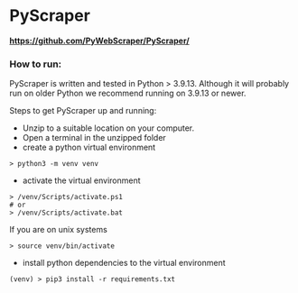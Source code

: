 # PyScraper
**https://github.com/PyWebScraper/PyScraper/**
### How to run:

PyScraper is written and tested in Python > 3.9.13.
Although it will probably run on older Python we recommend running on 3.9.13 or newer.

Steps to get PyScraper up and running:

* Unzip to a suitable location on your computer.
* Open a terminal in the unzipped folder
* create a python virtual environment
````
> python3 -m venv venv
````
* activate the virtual environment 
````
> /venv/Scripts/activate.ps1
# or
> /venv/Scripts/activate.bat
````
If you are on unix systems
````
> source venv/bin/activate
````
* install python dependencies to the virtual environment
````
(venv) > pip3 install -r requirements.txt
````
